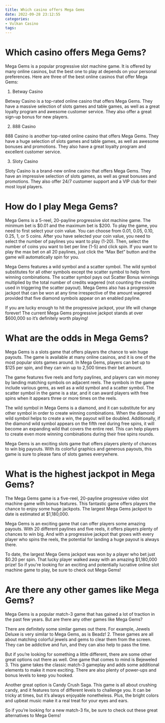 ```yaml
---
title: Which casino offers Mega Gems 
date: 2022-09-28 23:12:55
categories:
- Vulkan Casino
tags:
---
```



#  Which casino offers Mega Gems? 

Mega Gems is a popular progressive slot machine game. It is offered by many online casinos, but the best one to play at depends on your personal preferences. Here are three of the best online casinos that offer Mega Gems:

1. Betway Casino

Betway Casino is a top-rated online casino that offers Mega Gems. They have a massive selection of slots games and table games, as well as a great loyalty program and awesome customer service. They also offer a great sign-up bonus for new players.

2. 888 Casino

888 Casino is another top-rated online casino that offers Mega Gems. They have a huge selection of slots games and table games, as well as awesome bonuses and promotions. They also have a great loyalty program and excellent customer service.

3. Sloty Casino

Sloty Casino is a brand-new online casino that offers Mega Gems. They have an impressive selection of slots games, as well as great bonuses and promotions. They also offer 24/7 customer support and a VIP club for their most loyal players.

#  How do I play Mega Gems? 

Mega Gems is a 5-reel, 20-payline progressive slot machine game. The minimum bet is $0.01 and the maximum bet is $200. To play the game, you need to first select your coin value. You can choose from 0.01, 0.05, 0.10, 0.25, 1, or 5 coins. After you have selected your coin value, you need to select the number of paylines you want to play (1-20). Then, select the number of coins you want to bet per line (1-5) and click spin. If you want to play the max bet on all 20 paylines, just click the “Max Bet” button and the game will automatically spin for you.

Mega Gems features a wild symbol and a scatter symbol. The wild symbol substitutes for all other symbols except the scatter symbol to help form winning combinations. The scatter symbol pays out Scatter Bonus winnings multiplied by the total number of credits wagered (not counting the credits used in triggering the scatter payout). Mega Gems also has a progressive jackpot that can be won at any time irrespective of the amount wagered provided that five diamond symbols appear on an enabled payline.

If you are lucky enough to hit the progressive jackpot, your life will change forever! The current Mega Gems progressive jackpot stands at over $600,000 so it’s definitely worth playing!

#  What are the odds in Mega Gems? 

 Mega Gems is a slots game that offers players the chance to win huge payouts. The game is available at many online casinos, and it is one of the most popular slots games around. In Mega Gems, players can bet up to $125 per spin, and they can win up to 2,500 times their bet amount.

The game features five reels and forty paylines, and players can win money by landing matching symbols on adjacent reels. The symbols in the game include various gems, as well as a wild symbol and a scatter symbol. The scatter symbol in the game is a star, and it can award players with free spins when it appears three or more times on the reels.

The wild symbol in Mega Gems is a diamond, and it can substitute for any other symbol in order to create winning combinations. When the diamond wild symbol helps to create a win, the payout will be doubled. Additionally, if the diamond wild symbol appears on the fifth reel during free spins, it will become an expanding wild that covers the entire reel. This can help players to create even more winning combinations during their free spins rounds.

Mega Gems is an exciting slots game that offers players plenty of chances to win big payouts. With its colorful graphics and generous payouts, this game is sure to please fans of slots games everywhere.

#  What is the highest jackpot in Mega Gems? 

The Mega Gems game is a five-reel, 20-payline progressive video slot machine game with bonus features. This fantastic game offers players the chance to enjoy some huge jackpots. The largest Mega Gems jackpot to date is estimated at $1,180,000. 

Mega Gems is an exciting game that can offer players some amazing payouts. With 20 different paylines and five reels, it offers players plenty of chances to win big. And with a progressive jackpot that grows with every player who spins the reels, the potential for landing a huge payout is always there. 

To date, the largest Mega Gems jackpot was won by a player who bet just $0.20 per spin. That lucky player walked away with an amazing $1,180,000 prize! So if you're looking for an exciting and potentially lucrative online slot machine game to play, be sure to check out Mega Gems!

#  Are there any other games like Mega Gems?

Mega Gems is a popular match-3 game that has gained a lot of traction in the past few years. But are there any other games like Mega Gems?

There are definitely some similar games out there. For example, Jewels Deluxe is very similar to Mega Gems, as is Beadz! 2. These games are all about matching colorful jewels and gems to clear them from the screen. They can be addictive and fun, and they can also help to pass the time.

But if you’re looking for something a little different, there are some other great options out there as well. One game that comes to mind is Bejeweled 3. This game takes the classic match-3 gameplay and adds some additional elements to make it more exciting. There are also plenty of power-ups and bonus levels to keep you hooked.

Another great option is Candy Crush Saga. This game is all about crushing candy, and it features tons of different levels to challenge you. It can be tricky at times, but it’s always enjoyable nonetheless. Plus, the bright colors and upbeat music make it a real treat for your eyes and ears.

So if you’re looking for a new match-3 fix, be sure to check out these great alternatives to Mega Gems!